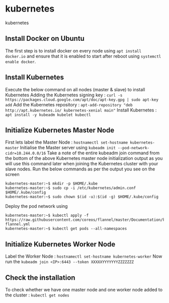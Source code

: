 # kubernetes
kubernetes

## Install Docker on Ubuntu
The first step is to install docker on every node using `apt install docker.io` and ensure that it is enabled to start after reboot using `systemctl enable docker`.
## Install Kubernetes
Execute the below command on all nodes (master & slave) to install Kubernetes
Adding the Kubernetes signing key : `curl -s https://packages.cloud.google.com/apt/doc/apt-key.gpg | sudo apt-key add`
Add the Kubernetes repository : `apt-add-repository "deb http://apt.kubernetes.io/ kubernetes-xenial main"`
Install Kubernetes : `apt install -y kubeadm kubelet kubectl`
## Initialize Kubernetes Master Node
First lets label the Master Node : `hostnamectl set-hostname kubernetes-master`
Initialise the Master server using `kubeadm init --pod-network-cidr=10.244.0.0/16`
Take a note of the entire kubeadm join command from the bottom of the above Kubernetes master node initialization output as you will use this command later when joining the Kubernetes cluster with your slave nodes.
Run the below commands as per the output you see on the screen
```
kubernetes-master:~$ mkdir -p $HOME/.kube
kubernetes-master:~$ sudo cp -i /etc/kubernetes/admin.conf $HOME/.kube/config
kubernetes-master:~$ sudo chown $(id -u):$(id -g) $HOME/.kube/config
```
Deploy the pod network using 
```
kubernetes-master:~$ kubectl apply -f https://raw.githubusercontent.com/coreos/flannel/master/Documentation/kube-flannel.yml
kubernetes-master:~$ kubectl get pods --all-namespaces
```
## Initialize Kubernetes Worker Node
Label the Worker Node : `hostnamectl set-hostname kubernetes-worker`
Now run the `kubeadm join <IP>:6443 --token XXXXXYYYYYYYZZZZZZZ`
## Check the installation
To check whether we have one master node and one worker node added to the cluster : `kubectl get nodes`
